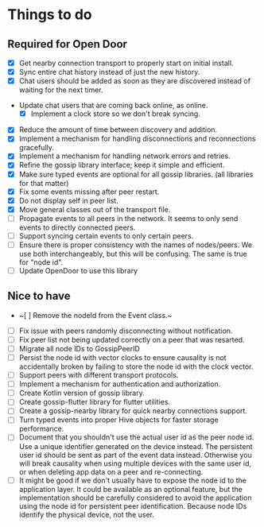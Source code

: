 # Things to do

## Required for Open Door
- [x] Get nearby connection transport to properly start on initial install.
- [x] Sync entire chat history instead of just the new history.
- [x] Chat users should be added as soon as they are discovered instead of waiting for the next timer.
- Update chat users that are coming back online, as online.
  - [x] Implement a clock store so we don't break syncing.
- [x] Reduce the amount of time between discovery and addition.
- [x] Implement a mechanism for handling disconnections and reconnections gracefully.
- [x] Implement a mechanism for handling network errors and retries.
- [x] Refine the gossip library interface; keep it simple and efficient.
- [x] Make sure typed events are optional for all gossip libraries. (all libraries for that matter)
- [x] Fix some events missing after peer restart.
- [x] Do not display self in peer list.
- [x] Move general classes out of the transport file.
- [ ] Propagate events to all peers in the network. It seems to only send events to directly connected peers.
- [ ] Support syncing certain events to only certain peers.
- [ ] Ensure there is proper consistency with the names of nodes/peers. We use both interchangeably, but this will be confusing. The same is true for "node id".
- [ ] Update OpenDoor to use this library

## Nice to have
- ~[ ] Remove the nodeId from the Event class.~
- [ ] Fix issue with peers randomly disconnecting without notification.
- [ ] Fix peer list not being updated correctly on a peer that was resarted.
- [ ] Migrate all node IDs to GossipPeerID
- [ ] Persist the node id with vector clocks to ensure causality is not accidentally broken by failing to store the node id with the clock vector.
- [ ] Support peers with different transport protocols.
- [ ] Implement a mechanism for authentication and authorization.
- [ ] Create Kotlin version of gossip library.
- [ ] Create gossip-flutter library for flutter utilities.
- [ ] Create a gossip-nearby library for quick nearby connections support.
- [ ] Turn typed events into proper Hive objects for faster storage performance.
- [ ] Document that you shouldn't use the actual user id as the peer node id. Use a unique identifier generated on the device instead. The persistent user id should be sent as part of the event data instead. Otherwise you will break causality when using multiple devices with the same user id, or when deleting app data on a peer and re-connecting.
- [ ] It might be good if we don't usually have to expose the node id to the application layer. It could be available as an optional feature, but the implementation should be carefully considered to avoid the application using the node id for persistent peer identification. Because node IDs identify the physical device, not the user.
